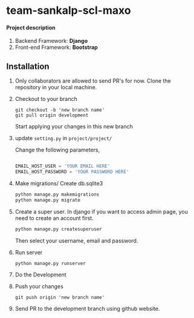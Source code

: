 # team-sankalp-scl-maxo

#### Project description

1. Backend Framework: **Django**
2. Front-end Framework: **Bootstrap**

## Installation 

1. 
    Only collaborators are allowed to send PR's for now. 
    Clone the repository in your local machine.
2. Checkout to your branch
     ```git
    git checkout -b 'new branch name'
    git pull origin development
    ```
   Start applying your changes in this new  branch
3. update `setting.py` in `project/project/`
   
    Change the following parameters,
    ```python
    
   EMAIL_HOST_USER = 'YOUR EMAIL HERE'  
	EMAIL_HOST_PASSWORD = 'YOUR PASSWORD HERE'

4. Make migrations/ Create db.sqlite3

    ```bash
    python manage.py makemigrations
    python manage.py migrate
    ```
5. Create a super user.
    In django if you want to access admin page, you need to create an account first.
    ```djangotemplate
    python manage.py createsuperuser
    ```
   Then select your username, email and password.
   
6. Run server
    ```bash
    python manage.py runserver
    ```
7. Do the Development
8. Push your changes
     ```git
    git push origin 'new branch name'
    ```
10. Send PR to the development branch using github website.
